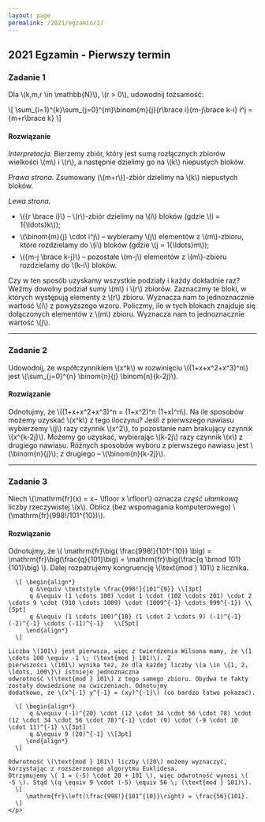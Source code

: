 ```yaml
---
layout: page
permalink: /2021/egzamin/1/
---
```


## 2021 Egzamin - Pierwszy termin

### Zadanie 1

Dla \\(k,m,r \in \mathbb{N}\\), \\(r > 0\\), udowodnij tożsamość:

\\[ \sum_{i=1}^{k}\sum_{j=0}^{m}\binom{m}{j}{r\brace i}{m-j\brace k-i} i^j = {m+r\brace k} \\]

<div data-collapse>
  <h4 class="collapsible">Rozwiązanie</h4>
  <div class="solution">
    <p>
      <em>Interpretacja.</em> Bierzemy zbiór, który jest sumą rozłącznych zbiorów wielkości \(m\) i
      \(r\), a następnie dzielimy go na \(k\) niepustych bloków.
    </p>
    <p>
      <em>Prawa strona.</em> Zsumowany (\(m+r\))-zbiór dzielimy na \(k\) niepustych bloków.
    </p>
    <p>
      <em>Lewa strona.</em><br/>
      <ul>
        <li style="margin-bottom: 7px">
            \({r \brace i}\) – \(r\)-zbiór dzielimy na \(i\) bloków (gdzie \(i = 1{\ldots}k\));
        </li>
        <li style="margin-bottom: 7px">
            \(\binom{m}{j} \cdot i^j\) – wybieramy \(j\) elementów z \(m\)-zbioru, które rozdzielamy do \(i\) bloków (gdzie \(j = 1{\ldots}m\));
        </li>
        <li style="margin-bottom: 7px">
            \({m-j \brace k-j}\) – pozostałe \(m-j\) elementów z \(m\)-zbioru rozdzielamy do \(k-i\) bloków.
        </li>
      </ul>
    </p>
    <p>
      Czy w ten sposób uzyskamy wszystkie podziały i każdy dokładnie raz? Weźmy dowolny podział sumy
      \(m\) i \(r\) zbiorów. Zaznaczmy te bloki, w których występują elementy z \(r\) zbioru.
      Wyznacza nam to jednoznacznie wartość \(i\) z powyższego wzoru. Policzmy, ile w tych blokach
      znajduje się dołączonych elementów z \(m\) zbioru. Wyznacza nam to jednoznacznie wartość
      \(j\).
    </p>
  </div>
</div>

---

### Zadanie 2

Udowodnij, że współczynnikiem \\(x^k\\) w rozwinięciu \\((1+x+x^2+x^3)^n\\) jest \\(\sum_{j=0}^{n} \binom{n}{j} \binom{n}{k-2j}\\).

<div data-collapse>
  <h4 class="collapsible">Rozwiązanie</h4>
  <div class="solution">
    <p>
      Odnotujmy, że \((1+x+x^2+x^3)^n = (1+x^2)^n (1+x)^n\). Na ile sposobów możemy uzyskać \(x^k\)
      z tego iloczynu? Jeśli z pierwszego nawiasu wybierzemy \(j\) razy czynnik \(x^2\), to
      pozostanie nam brakujący czynnik \(x^{k-2j}\). Możemy go uzyskać, wybierając \(k-2j\) razy
      czynnik \(x\) z drugiego nawiasu. Różnych sposobów wyboru z pierwszego nawiasu jest
      \(\binom{n}{j}\); z drugiego – \(\binom{n}{k-2j}\).
    </p>
  </div>
</div>

---

### Zadanie 3

Niech \\(\mathrm{fr}(x) = x− \lfloor x \rfloor\\) oznacza *część ułamkową* liczby rzeczywistej \\(x\\). Oblicz (bez wspomagania komputerowego) \\(\mathrm{fr}(998!/101^{10})\\).

<div data-collapse>
  <h4 class="collapsible">Rozwiązanie</h4>
  <div class="solution">
    <p>
      Odnotujmy, że \( \mathrm{fr}\big( \frac{998!}{101^{10}} \big) = \mathrm{fr}\big(\frac{q}{101}\big) 
                     = \mathrm{fr}\big(\frac{q \bmod 101}{101}\big) \). Dalej rozpatrujemy kongruencję \(\text{mod }
                     101\) z licznika.

      \[ \begin{align*}
          q &\equiv \textstyle \frac{998!}{101^{9}} \\[3pt]
          q &\equiv (1 \cdots 100) \cdot 1 \cdot (102 \cdots 201) \cdot 2 \cdots 9 \cdot (910 \cdots 1009) \cdot (1009^{-1} \cdots 999^{-1}) \\[5pt]
          q &\equiv (1 \cdots 100)^{10} (1 \cdot 2 \cdots 9) (-1)^{-1} (-2)^{-1} \cdots (-11)^{-1}   \\[5pt]
         \end{align*}
      \]

    Liczba \(101\) jest pierwsza, więc z twierdzenia Wilsona mamy, że \(1 \cdots 100 \equiv -1 \; (\text{mod } 101)\). Z
    pierwszości \(101\) wynika też, że dla każdej liczby \(a \in \{1, 2, \ldots, 100\}\) istnieje jednoznaczna
    odwrotność \(\text{mod } 101\) z tego samego zbioru. Obydwa te fakty zostały dowiedzione na ćwiczeniach. Odnotujmy
    dodatkowo, że \(x^{-1} y^{-1} = (xy)^{-1}\) (co bardzo łatwo pokazać).

      \[ \begin{align*}
          q &\equiv (-1)^{20} \cdot (12 \cdot 34 \cdot 56 \cdot 78) \cdot (12 \cdot 34 \cdot 56 \cdot 78)^{-1} \cdot (9) \cdot (-9 \cdot 10 \cdot 11)^{-1} \\[3pt]
          q &\equiv 9 (20)^{-1} \\[3pt]
         \end{align*}
      \]

    Odwrotność \(\text{mod } 101\) liczby \(20\) możemy wyznaczyć, korzystając z rozszerzonego algorytmu Euklidesa.
    Otrzymujemy \( 1 = (-5) \cdot 20 + 101 \), więc odwrotność wynosi \( -5 \). Stąd \(q \equiv 9 \cdot (-5) \equiv 56 \; (\text{mod } 101)\).
      \[
         \mathrm{fr}\left(\frac{998!}{101^{10}}\right) = \frac{56}{101}.
      \]
    </p>
  </div>
</div>

